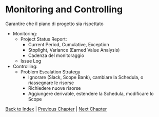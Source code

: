 # Monitoring and Controlling

Garantire che il piano di progetto sia rispettato

- Monitoring:
  - Project Status Report:
    - Current Period, Cumulative, Exception
    - Stoplight, Variance (Earned Value Analysis)
    - Cadenza del monitoraggio
  - Issue Log
- Controlling:
  - Problem Escalation Strategy
    - Ignorare (Slack, Scope Bank), cambiare la Schedula, o riassegnare le risorse
    - Richiedere nuove risorse
    - Aggiungere derivable, estendere la Schedula, modificare lo Scope

[Back to Index](../index.md) |
[Previous Chapter](../3-executing/index.md) |
[Next Chapter](../5-closing/index.md)
